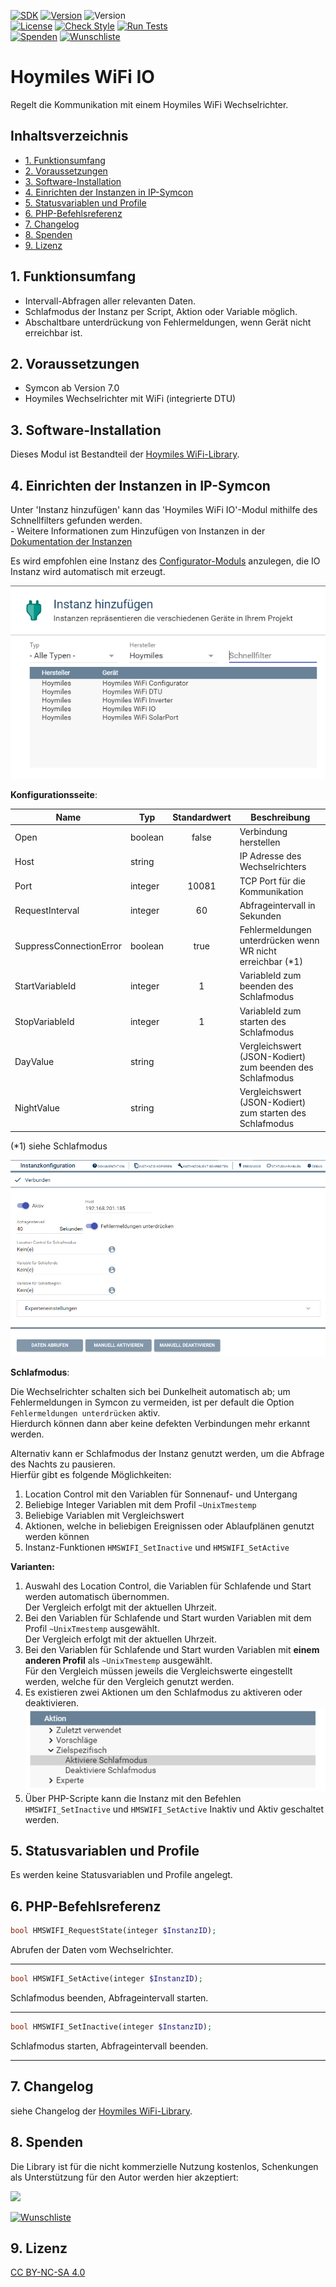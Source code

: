 [![SDK](https://img.shields.io/badge/Symcon-PHPModul-red.svg)](https://www.symcon.de/service/dokumentation/entwicklerbereich/sdk-tools/sdk-php/)
[![Version](https://img.shields.io/badge/Modul%20version-1.00-blue.svg)]()
![Version](https://img.shields.io/badge/Symcon%20Version-7.0%20%3E-green.svg)  
[![License](https://img.shields.io/badge/License-CC%20BY--NC--SA%204.0-green.svg)](https://creativecommons.org/licenses/by-nc-sa/4.0/)
[![Check Style](https://github.com/Nall-chan/HoymilesWiFi/workflows/Check%20Style/badge.svg)](https://github.com/Nall-chan/HoymilesWiFi/actions) [![Run Tests](https://github.com/Nall-chan/HoymilesWiFi/workflows/Run%20Tests/badge.svg)](https://github.com/Nall-chan/HoymilesWiFi/actions)  
[![Spenden](https://www.paypalobjects.com/de_DE/DE/i/btn/btn_donate_SM.gif)](#8-spenden)
[![Wunschliste](https://img.shields.io/badge/Wunschliste-Amazon-ff69fb.svg)](#8-spenden)  

# Hoymiles WiFi IO <!-- omit in toc -->
Regelt die Kommunikation mit einem Hoymiles WiFi Wechselrichter.  

## Inhaltsverzeichnis <!-- omit in toc -->

- [1. Funktionsumfang](#1-funktionsumfang)
- [2. Voraussetzungen](#2-voraussetzungen)
- [3. Software-Installation](#3-software-installation)
- [4. Einrichten der Instanzen in IP-Symcon](#4-einrichten-der-instanzen-in-ip-symcon)
- [5. Statusvariablen und Profile](#5-statusvariablen-und-profile)
- [6. PHP-Befehlsreferenz](#6-php-befehlsreferenz)
- [7. Changelog](#7-changelog)
- [8. Spenden](#8-spenden)
- [9. Lizenz](#9-lizenz)

## 1. Funktionsumfang

* Intervall-Abfragen aller relevanten Daten.  
* Schlafmodus der Instanz per Script, Aktion oder Variable möglich.  
* Abschaltbare unterdrückung von Fehlermeldungen, wenn Gerät nicht erreichbar ist.  

## 2. Voraussetzungen

 * Symcon ab Version 7.0  
 * Hoymiles Wechselrichter mit WiFi (integrierte DTU)

## 3. Software-Installation

 Dieses Modul ist Bestandteil der [Hoymiles WiFi-Library](../README.md#3-software-installation).   

## 4. Einrichten der Instanzen in IP-Symcon

 Unter 'Instanz hinzufügen' kann das 'Hoymiles WiFi IO'-Modul mithilfe des Schnellfilters gefunden werden.  
	- Weitere Informationen zum Hinzufügen von Instanzen in der [Dokumentation der Instanzen](https://www.symcon.de/service/dokumentation/konzepte/instanzen/#Instanz_hinzufügen)

Es wird empfohlen eine Instanz des [Configurator-Moduls](../HoymilesWiFi%20Configurator/README.md) anzulegen, die IO Instanz wird automatisch mit erzeugt.  

![Instanzen](../imgs/inst.png) 

__Konfigurationsseite__:

| Name                    | Typ     | Standardwert | Beschreibung                                               |
| ----------------------- | ------- | :----------: | ---------------------------------------------------------- |
| Open                    | boolean |    false     | Verbindung herstellen                                      |
| Host                    | string  |              | IP Adresse des Wechselrichters                             |
| Port                    | integer |    10081     | TCP Port für die Kommunikation                             |
| RequestInterval         | integer |      60      | Abfrageintervall in Sekunden                               |
| SuppressConnectionError | boolean |     true     | Fehlermeldungen unterdrücken wenn WR nicht erreichbar (*1) |
| StartVariableId         | integer |      1       | VariableId zum beenden des Schlafmodus                     |
| StopVariableId          | integer |      1       | VariableId zum starten des Schlafmodus                     |
| DayValue                | string  |              | Vergleichswert (JSON-Kodiert) zum beenden des Schlafmodus  |
| NightValue              | string  |              | Vergleichswert (JSON-Kodiert) zum starten des Schlafmodus  |
(*1) siehe Schlafmodus

![Konfiguration](imgs/config.png)  

__Schlafmodus__:

Die Wechselrichter schalten sich bei Dunkelheit automatisch ab; um Fehlermeldungen in Symcon zu vermeiden, ist per default die Option `Fehlermeldungen unterdrücken` aktiv.  
Hierdurch können dann aber keine defekten Verbindungen mehr erkannt werden.  

Alternativ kann er Schlafmodus der Instanz genutzt werden, um die Abfrage des Nachts zu pausieren.  
Hierfür gibt es folgende Möglichkeiten:
1. Location Control mit den Variablen für Sonnenauf- und Untergang
2. Beliebige Integer Variablen mit dem Profil `~UnixTmestemp`  
3. Beliebige Variablen mit Vergleichswert  
4. Aktionen, welche in beliebigen Ereignissen oder Ablaufplänen genutzt werden können  
5. Instanz-Funktionen `HMSWIFI_SetInactive` und `HMSWIFI_SetActive`

**Varianten:**  
 1. Auswahl des Location Control, die Variablen für Schlafende und Start werden automatisch übernommen.  
 Der Vergleich erfolgt mit der aktuellen Uhrzeit.
 2. Bei den Variablen für Schlafende und Start wurden Variablen mit dem Profil `~UnixTmestemp` ausgewählt.  
 Der Vergleich erfolgt mit der aktuellen Uhrzeit.
 3. Bei den Variablen für Schlafende und Start wurden Variablen mit **einem anderen Profil** als `~UnixTmestemp` ausgewählt.  
 Für den Vergleich müssen jeweils die Vergleichswerte eingestellt werden, welche für den Vergleich genutzt werden.  
 4. Es existieren zwei Aktionen um den Schlafmodus zu aktiveren oder deaktivieren.  
 ![Actions](imgs/actions.png) 
 5. Über PHP-Scripte kann die Instanz mit den Befehlen `HMSWIFI_SetInactive` und `HMSWIFI_SetActive` Inaktiv und Aktiv geschaltet werden.  


## 5. Statusvariablen und Profile

   Es werden keine Statusvariablen und Profile angelegt.  

## 6. PHP-Befehlsreferenz

```php
bool HMSWIFI_RequestState(integer $InstanzID);
```
Abrufen der Daten vom Wechselrichter.  

---
```php
bool HMSWIFI_SetActive(integer $InstanzID);
```
Schlafmodus beenden, Abfrageintervall starten.  

---
```php
bool HMSWIFI_SetInactive(integer $InstanzID);
```
Schlafmodus starten, Abfrageintervall beenden.  

---
## 7. Changelog

siehe Changelog der [Hoymiles WiFi-Library](../README.md#2-changelog).   

## 8. Spenden  
  
  Die Library ist für die nicht kommerzielle Nutzung kostenlos, Schenkungen als Unterstützung für den Autor werden hier akzeptiert:  

<a href="https://www.paypal.com/donate?hosted_button_id=G2SLW2MEMQZH2" target="_blank"><img src="https://www.paypalobjects.com/de_DE/DE/i/btn/btn_donate_LG.gif" border="0" /></a>

[![Wunschliste](https://img.shields.io/badge/Wunschliste-Amazon-ff69fb.svg)](https://www.amazon.de/hz/wishlist/ls/YU4AI9AQT9F?ref_=wl_share)

## 9. Lizenz

  [CC BY-NC-SA 4.0](https://creativecommons.org/licenses/by-nc-sa/4.0/)  
